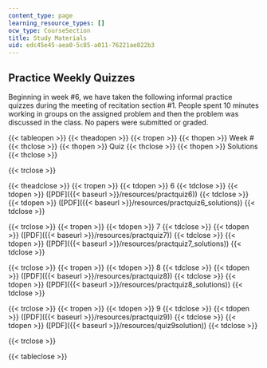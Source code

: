 ```yaml
---
content_type: page
learning_resource_types: []
ocw_type: CourseSection
title: Study Materials
uid: edc45e45-aea0-5c85-a011-76221ae822b3
---
```


Practice Weekly Quizzes
-----------------------

Beginning in week #6, we have taken the following informal practice quizzes during the meeting of recitation section #1. People spent 10 minutes working in groups on the assigned problem and then the problem was discussed in the class. No papers were submitted or graded.

{{< tableopen >}}
{{< theadopen >}}
{{< tropen >}}
{{< thopen >}}
Week #
{{< thclose >}}
{{< thopen >}}
Quiz
{{< thclose >}}
{{< thopen >}}
Solutions
{{< thclose >}}

{{< trclose >}}

{{< theadclose >}}
{{< tropen >}}
{{< tdopen >}}
6
{{< tdclose >}}
{{< tdopen >}}
([PDF]({{< baseurl >}}/resources/practquiz6))
{{< tdclose >}}
{{< tdopen >}}
([PDF]({{< baseurl >}}/resources/practquiz6_solutions))
{{< tdclose >}}

{{< trclose >}}
{{< tropen >}}
{{< tdopen >}}
7
{{< tdclose >}}
{{< tdopen >}}
([PDF]({{< baseurl >}}/resources/practquiz7))
{{< tdclose >}}
{{< tdopen >}}
([PDF]({{< baseurl >}}/resources/practquiz7_solutions))
{{< tdclose >}}

{{< trclose >}}
{{< tropen >}}
{{< tdopen >}}
8
{{< tdclose >}}
{{< tdopen >}}
([PDF]({{< baseurl >}}/resources/practquiz8))
{{< tdclose >}}
{{< tdopen >}}
([PDF]({{< baseurl >}}/resources/practquiz8_solutions))
{{< tdclose >}}

{{< trclose >}}
{{< tropen >}}
{{< tdopen >}}
9
{{< tdclose >}}
{{< tdopen >}}
([PDF]({{< baseurl >}}/resources/practquiz9))
{{< tdclose >}}
{{< tdopen >}}
([PDF]({{< baseurl >}}/resources/quiz9solution))
{{< tdclose >}}

{{< trclose >}}

{{< tableclose >}}